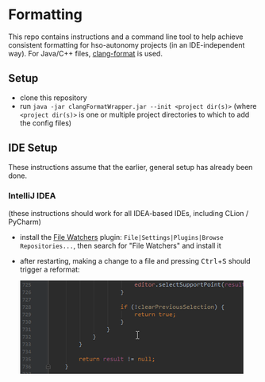 # Formatting

This repo contains instructions and a command line tool to help achieve consistent formatting for hso-autonomy projects (in an IDE-independent way). For Java/C++ files, [clang-format](https://clang.llvm.org/docs/ClangFormat.html) is used.

## Setup

- clone this repository
- run `java -jar clangFormatWrapper.jar --init <project dir(s)>` (where `<project dir(s)>` is one or multiple project directories to which to add the config files)

## IDE Setup

These instructions assume that the earlier, general setup has already been done.

### IntelliJ IDEA

(these instructions should work for all IDEA-based IDEs, including CLion / PyCharm)

- install the [File Watchers](https://plugins.jetbrains.com/plugin/7177-file-watchers) plugin: `File|Settings|Plugins|Browse Repositories...`, then search for "File Watchers" and install it
- after restarting, making a change to a file and pressing <kbd>Ctrl</kbd>+<kbd>S</kbd> should trigger a reformat:

  ![](images/idea.gif)